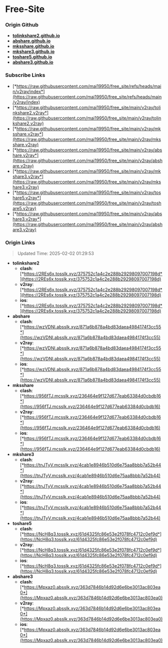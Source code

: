 # Free-Site

### Origin Github

- [**tolinkshare2.github.io**](https://github.com/tolinkshare2/tolinkshare2.github.io)
- [**abshare.github.io**](https://github.com/abshare/abshare.github.io)
- [**mksshare.github.io**](https://github.com/mksshare/mksshare.github.io)
- [**mkshare3.github.io**](https://github.com/mkshare3/mkshare3.github.io)
- [**toshare5.github.io**](https://github.com/toshare5/toshare5.github.io)
- [**abshare3.github.io**](https://github.com/abshare3/abshare3.github.io)

### Subscribe Links

- [*https://raw.githubusercontent.com/mai19950/free_site/refs/heads/main/v2ray/index*](https://raw.githubusercontent.com/mai19950/free_site/refs/heads/main/v2ray/index)
- [*https://raw.githubusercontent.com/mai19950/free_site/main/v2ray/tolinkshare2.v2ray*](https://raw.githubusercontent.com/mai19950/free_site/main/v2ray/tolinkshare2.v2ray)
- [*https://raw.githubusercontent.com/mai19950/free_site/main/v2ray/mksshare.v2ray*](https://raw.githubusercontent.com/mai19950/free_site/main/v2ray/mksshare.v2ray)
- [*https://raw.githubusercontent.com/mai19950/free_site/main/v2ray/abshare.v2ray*](https://raw.githubusercontent.com/mai19950/free_site/main/v2ray/abshare.v2ray)
- [*https://raw.githubusercontent.com/mai19950/free_site/main/v2ray/mkshare3.v2ray*](https://raw.githubusercontent.com/mai19950/free_site/main/v2ray/mkshare3.v2ray)
- [*https://raw.githubusercontent.com/mai19950/free_site/main/v2ray/toshare5.v2ray*](https://raw.githubusercontent.com/mai19950/free_site/main/v2ray/toshare5.v2ray)
- [*https://raw.githubusercontent.com/mai19950/free_site/main/v2ray/abshare3.v2ray*](https://raw.githubusercontent.com/mai19950/free_site/main/v2ray/abshare3.v2ray)

### Origin Links

> Updated Time: 2025-02-02 01:29:53

- **tolinkshare2**
  - **clash**: [*https://2REs6x.tosslk.xyz/375752c1a4c2e288b29298097007198d*](https://2REs6x.tosslk.xyz/375752c1a4c2e288b29298097007198d)
  - **v2ray**: [*https://2REs6x.tosslk.xyz/375752c1a4c2e288b29298097007198d*](https://2REs6x.tosslk.xyz/375752c1a4c2e288b29298097007198d)
  - **ios**: [*https://2REs6x.tosslk.xyz/375752c1a4c2e288b29298097007198d*](https://2REs6x.tosslk.xyz/375752c1a4c2e288b29298097007198d)
- **abshare**
  - **clash**: [*https://wzVDNl.absslk.xyz/871a6b878a4bd83daea4984174f3cc55*](https://wzVDNl.absslk.xyz/871a6b878a4bd83daea4984174f3cc55)
  - **v2ray**: [*https://wzVDNl.absslk.xyz/871a6b878a4bd83daea4984174f3cc55*](https://wzVDNl.absslk.xyz/871a6b878a4bd83daea4984174f3cc55)
  - **ios**: [*https://wzVDNl.absslk.xyz/871a6b878a4bd83daea4984174f3cc55*](https://wzVDNl.absslk.xyz/871a6b878a4bd83daea4984174f3cc55)
- **mksshare**
  - **clash**: [*https://956fTJ.mcsslk.xyz/236464e9f127d677eab63384d0cbdb16*](https://956fTJ.mcsslk.xyz/236464e9f127d677eab63384d0cbdb16)
  - **v2ray**: [*https://956fTJ.mcsslk.xyz/236464e9f127d677eab63384d0cbdb16*](https://956fTJ.mcsslk.xyz/236464e9f127d677eab63384d0cbdb16)
  - **ios**: [*https://956fTJ.mcsslk.xyz/236464e9f127d677eab63384d0cbdb16*](https://956fTJ.mcsslk.xyz/236464e9f127d677eab63384d0cbdb16)
- **mkshare3**
  - **clash**: [*https://tnJTyV.mcsslk.xyz/4cab1e8946b510d6e75aa8bbb7a52b44*](https://tnJTyV.mcsslk.xyz/4cab1e8946b510d6e75aa8bbb7a52b44)
  - **v2ray**: [*https://tnJTyV.mcsslk.xyz/4cab1e8946b510d6e75aa8bbb7a52b44*](https://tnJTyV.mcsslk.xyz/4cab1e8946b510d6e75aa8bbb7a52b44)
  - **ios**: [*https://tnJTyV.mcsslk.xyz/4cab1e8946b510d6e75aa8bbb7a52b44*](https://tnJTyV.mcsslk.xyz/4cab1e8946b510d6e75aa8bbb7a52b44)
- **toshare5**
  - **clash**: [*https://NcH8q3.tosslk.xyz/61d4325fc86e53e2f078fc4712c0ef9d*](https://NcH8q3.tosslk.xyz/61d4325fc86e53e2f078fc4712c0ef9d)
  - **v2ray**: [*https://NcH8q3.tosslk.xyz/61d4325fc86e53e2f078fc4712c0ef9d*](https://NcH8q3.tosslk.xyz/61d4325fc86e53e2f078fc4712c0ef9d)
  - **ios**: [*https://NcH8q3.tosslk.xyz/61d4325fc86e53e2f078fc4712c0ef9d*](https://NcH8q3.tosslk.xyz/61d4325fc86e53e2f078fc4712c0ef9d)
- **abshare3**
  - **clash**: [*https://Mpxaz0.absslk.xyz/363d7846b14d92d6e6be3013ac803ea0*](https://Mpxaz0.absslk.xyz/363d7846b14d92d6e6be3013ac803ea0)
  - **v2ray**: [*https://Mpxaz0.absslk.xyz/363d7846b14d92d6e6be3013ac803ea0*](https://Mpxaz0.absslk.xyz/363d7846b14d92d6e6be3013ac803ea0)
  - **ios**: [*https://Mpxaz0.absslk.xyz/363d7846b14d92d6e6be3013ac803ea0*](https://Mpxaz0.absslk.xyz/363d7846b14d92d6e6be3013ac803ea0)
